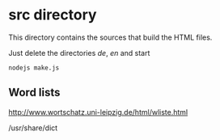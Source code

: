 src directory
=============

This directory contains the sources that build the HTML files.

Just delete the directories *de*, *en* and start

    nodejs make.js


Word lists
----------

http://www.wortschatz.uni-leipzig.de/html/wliste.html

/usr/share/dict


